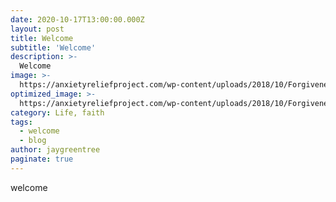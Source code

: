 ```yaml
---
date: 2020-10-17T13:00:00.000Z
layout: post
title: Welcome
subtitle: 'Welcome'
description: >-
  Welcome
image: >-
  https://anxietyreliefproject.com/wp-content/uploads/2018/10/Forgiveness-860x553.jpg
optimized_image: >-
  https://anxietyreliefproject.com/wp-content/uploads/2018/10/Forgiveness-860x553.jpg
category: Life, faith
tags:
  - welcome
  - blog
author: jaygreentree
paginate: true
---
```

 welcome